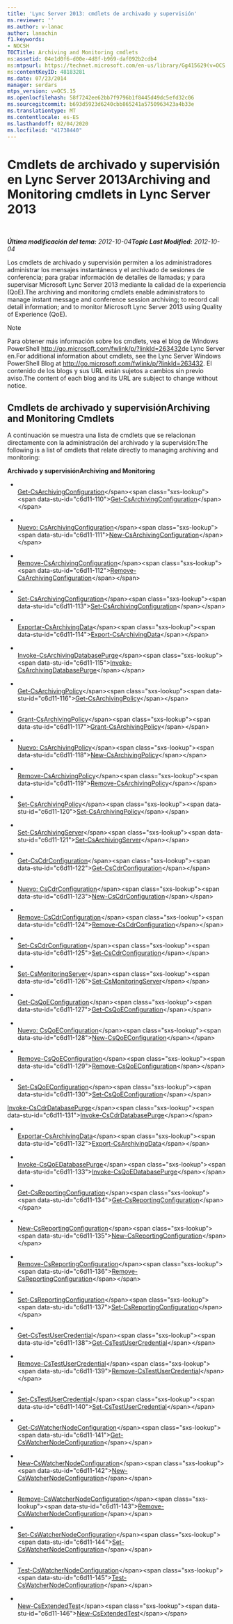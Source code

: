 ```yaml
---
title: 'Lync Server 2013: cmdlets de archivado y supervisión'
ms.reviewer: ''
ms.author: v-lanac
author: lanachin
f1.keywords:
- NOCSH
TOCTitle: Archiving and Monitoring cmdlets
ms:assetid: 04e1d0f6-d00e-4d8f-b969-daf092b2cdb4
ms:mtpsurl: https://technet.microsoft.com/en-us/library/Gg415629(v=OCS.15)
ms:contentKeyID: 48183281
ms.date: 07/23/2014
manager: serdars
mtps_version: v=OCS.15
ms.openlocfilehash: 58f7242ee62bb7f9796b1f8445d49dc5efd32c06
ms.sourcegitcommit: b693d5923d6240cbb865241a5750963423a4b33e
ms.translationtype: MT
ms.contentlocale: es-ES
ms.lasthandoff: 02/04/2020
ms.locfileid: "41738440"
---
```

<div data-xmlns="http://www.w3.org/1999/xhtml">

<div class="topic" data-xmlns="http://www.w3.org/1999/xhtml" data-msxsl="urn:schemas-microsoft-com:xslt" data-cs="http://msdn.microsoft.com/en-us/">

<div data-asp="http://msdn2.microsoft.com/asp">

# <a name="archiving-and-monitoring-cmdlets-in-lync-server-2013"></a><span data-ttu-id="c6d11-102">Cmdlets de archivado y supervisión en Lync Server 2013</span><span class="sxs-lookup"><span data-stu-id="c6d11-102">Archiving and Monitoring cmdlets in Lync Server 2013</span></span>

</div>

<div id="mainSection">

<div id="mainBody">

<span> </span>

<span data-ttu-id="c6d11-103">_**Última modificación del tema:** 2012-10-04_</span><span class="sxs-lookup"><span data-stu-id="c6d11-103">_**Topic Last Modified:** 2012-10-04_</span></span>

<span data-ttu-id="c6d11-104">Los cmdlets de archivado y supervisión permiten a los administradores administrar los mensajes instantáneos y el archivado de sesiones de conferencia; para grabar información de detalles de llamadas; y para supervisar Microsoft Lync Server 2013 mediante la calidad de la experiencia (QoE).</span><span class="sxs-lookup"><span data-stu-id="c6d11-104">The archiving and monitoring cmdlets enable administrators to manage instant message and conference session archiving; to record call detail information; and to monitor Microsoft Lync Server 2013 using Quality of Experience (QoE).</span></span>


> [!NOTE]
> <span data-ttu-id="c6d11-105">Para obtener más información sobre los cmdlets, vea el&nbsp;blog de Windows PowerShell <A href="http://go.microsoft.com/fwlink/p/?linkid=263432">http://go.microsoft.com/fwlink/p/?linkId=263432</A>de Lync Server en.</span><span class="sxs-lookup"><span data-stu-id="c6d11-105">For additional information about cmdlets, see the Lync Server&nbsp;Windows PowerShell Blog at <A href="http://go.microsoft.com/fwlink/p/?linkid=263432">http://go.microsoft.com/fwlink/p/?linkId=263432</A>.</span></span> <span data-ttu-id="c6d11-106">El contenido de los blogs y sus URL están sujetos a cambios sin previo aviso.</span><span class="sxs-lookup"><span data-stu-id="c6d11-106">The content of each blog and its URL are subject to change without notice.</span></span>



<div>

## <a name="archiving-and-monitoring-cmdlets"></a><span data-ttu-id="c6d11-107">Cmdlets de archivado y supervisión</span><span class="sxs-lookup"><span data-stu-id="c6d11-107">Archiving and Monitoring Cmdlets</span></span>

<span data-ttu-id="c6d11-108">A continuación se muestra una lista de cmdlets que se relacionan directamente con la administración del archivado y la supervisión:</span><span class="sxs-lookup"><span data-stu-id="c6d11-108">The following is a list of cmdlets that relate directly to managing archiving and monitoring:</span></span>

<span data-ttu-id="c6d11-109">**Archivado y supervisión**</span><span class="sxs-lookup"><span data-stu-id="c6d11-109">**Archiving and Monitoring**</span></span>

  - <span></span>  
    <span data-ttu-id="c6d11-110">[Get-CsArchivingConfiguration](https://technet.microsoft.com/en-us/library/Gg399012(v=OCS.15))</span><span class="sxs-lookup"><span data-stu-id="c6d11-110">[Get-CsArchivingConfiguration](https://technet.microsoft.com/en-us/library/Gg399012(v=OCS.15))</span></span>

  - <span></span>  
    <span data-ttu-id="c6d11-111">[Nuevo: CsArchivingConfiguration](https://technet.microsoft.com/en-us/library/Gg398471(v=OCS.15))</span><span class="sxs-lookup"><span data-stu-id="c6d11-111">[New-CsArchivingConfiguration](https://technet.microsoft.com/en-us/library/Gg398471(v=OCS.15))</span></span>

  - <span></span>  
    <span data-ttu-id="c6d11-112">[Remove-CsArchivingConfiguration](https://technet.microsoft.com/en-us/library/Gg398951(v=OCS.15))</span><span class="sxs-lookup"><span data-stu-id="c6d11-112">[Remove-CsArchivingConfiguration](https://technet.microsoft.com/en-us/library/Gg398951(v=OCS.15))</span></span>

  - <span></span>  
    <span data-ttu-id="c6d11-113">[Set-CsArchivingConfiguration](https://technet.microsoft.com/en-us/library/Gg413030(v=OCS.15))</span><span class="sxs-lookup"><span data-stu-id="c6d11-113">[Set-CsArchivingConfiguration](https://technet.microsoft.com/en-us/library/Gg413030(v=OCS.15))</span></span>

<!-- end list -->

  - <span></span>  
    <span data-ttu-id="c6d11-114">[Exportar-CsArchivingData](https://technet.microsoft.com/en-us/library/Gg398452(v=OCS.15))</span><span class="sxs-lookup"><span data-stu-id="c6d11-114">[Export-CsArchivingData](https://technet.microsoft.com/en-us/library/Gg398452(v=OCS.15))</span></span>

<!-- end list -->

  - <span></span>  
    <span data-ttu-id="c6d11-115">[Invoke-CsArchivingDatabasePurge](https://technet.microsoft.com/en-us/library/JJ204627(v=OCS.15))</span><span class="sxs-lookup"><span data-stu-id="c6d11-115">[Invoke-CsArchivingDatabasePurge](https://technet.microsoft.com/en-us/library/JJ204627(v=OCS.15))</span></span>

<!-- end list -->

  - <span></span>  
    <span data-ttu-id="c6d11-116">[Get-CsArchivingPolicy](https://technet.microsoft.com/en-us/library/Gg425731(v=OCS.15))</span><span class="sxs-lookup"><span data-stu-id="c6d11-116">[Get-CsArchivingPolicy](https://technet.microsoft.com/en-us/library/Gg425731(v=OCS.15))</span></span>

  - <span></span>  
    <span data-ttu-id="c6d11-117">[Grant-CsArchivingPolicy](https://technet.microsoft.com/en-us/library/Gg398475(v=OCS.15))</span><span class="sxs-lookup"><span data-stu-id="c6d11-117">[Grant-CsArchivingPolicy](https://technet.microsoft.com/en-us/library/Gg398475(v=OCS.15))</span></span>

  - <span></span>  
    <span data-ttu-id="c6d11-118">[Nuevo: CsArchivingPolicy](https://technet.microsoft.com/en-us/library/Gg399032(v=OCS.15))</span><span class="sxs-lookup"><span data-stu-id="c6d11-118">[New-CsArchivingPolicy](https://technet.microsoft.com/en-us/library/Gg399032(v=OCS.15))</span></span>

  - <span></span>  
    <span data-ttu-id="c6d11-119">[Remove-CsArchivingPolicy](https://technet.microsoft.com/en-us/library/Gg425924(v=OCS.15))</span><span class="sxs-lookup"><span data-stu-id="c6d11-119">[Remove-CsArchivingPolicy](https://technet.microsoft.com/en-us/library/Gg425924(v=OCS.15))</span></span>

  - <span></span>  
    <span data-ttu-id="c6d11-120">[Set-CsArchivingPolicy](https://technet.microsoft.com/en-us/library/Gg398294(v=OCS.15))</span><span class="sxs-lookup"><span data-stu-id="c6d11-120">[Set-CsArchivingPolicy](https://technet.microsoft.com/en-us/library/Gg398294(v=OCS.15))</span></span>

<!-- end list -->

  - <span></span>  
    <span data-ttu-id="c6d11-121">[Set-CsArchivingServer](https://technet.microsoft.com/en-us/library/Gg398923(v=OCS.15))</span><span class="sxs-lookup"><span data-stu-id="c6d11-121">[Set-CsArchivingServer](https://technet.microsoft.com/en-us/library/Gg398923(v=OCS.15))</span></span>

<!-- end list -->

  - <span></span>  
    <span data-ttu-id="c6d11-122">[Get-CsCdrConfiguration](https://technet.microsoft.com/en-us/library/Gg398298(v=OCS.15))</span><span class="sxs-lookup"><span data-stu-id="c6d11-122">[Get-CsCdrConfiguration](https://technet.microsoft.com/en-us/library/Gg398298(v=OCS.15))</span></span>

  - <span></span>  
    <span data-ttu-id="c6d11-123">[Nuevo: CsCdrConfiguration](https://technet.microsoft.com/en-us/library/Gg399018(v=OCS.15))</span><span class="sxs-lookup"><span data-stu-id="c6d11-123">[New-CsCdrConfiguration](https://technet.microsoft.com/en-us/library/Gg399018(v=OCS.15))</span></span>

  - <span></span>  
    <span data-ttu-id="c6d11-124">[Remove-CsCdrConfiguration](https://technet.microsoft.com/en-us/library/Gg398451(v=OCS.15))</span><span class="sxs-lookup"><span data-stu-id="c6d11-124">[Remove-CsCdrConfiguration](https://technet.microsoft.com/en-us/library/Gg398451(v=OCS.15))</span></span>

  - <span></span>  
    <span data-ttu-id="c6d11-125">[Set-CsCdrConfiguration](https://technet.microsoft.com/en-us/library/Gg398774(v=OCS.15))</span><span class="sxs-lookup"><span data-stu-id="c6d11-125">[Set-CsCdrConfiguration](https://technet.microsoft.com/en-us/library/Gg398774(v=OCS.15))</span></span>

<!-- end list -->

  - <span></span>  
    <span data-ttu-id="c6d11-126">[Set-CsMonitoringServer](https://technet.microsoft.com/en-us/library/Gg425776(v=OCS.15))</span><span class="sxs-lookup"><span data-stu-id="c6d11-126">[Set-CsMonitoringServer](https://technet.microsoft.com/en-us/library/Gg425776(v=OCS.15))</span></span>

<!-- end list -->

  - <span></span>  
    <span data-ttu-id="c6d11-127">[Get-CsQoEConfiguration](https://technet.microsoft.com/en-us/library/Gg399004(v=OCS.15))</span><span class="sxs-lookup"><span data-stu-id="c6d11-127">[Get-CsQoEConfiguration](https://technet.microsoft.com/en-us/library/Gg399004(v=OCS.15))</span></span>

  - <span></span>  
    <span data-ttu-id="c6d11-128">[Nuevo: CsQoEConfiguration](https://technet.microsoft.com/en-us/library/Gg398325(v=OCS.15))</span><span class="sxs-lookup"><span data-stu-id="c6d11-128">[New-CsQoEConfiguration](https://technet.microsoft.com/en-us/library/Gg398325(v=OCS.15))</span></span>

  - <span></span>  
    <span data-ttu-id="c6d11-129">[Remove-CsQoEConfiguration](https://technet.microsoft.com/en-us/library/Gg425879(v=OCS.15))</span><span class="sxs-lookup"><span data-stu-id="c6d11-129">[Remove-CsQoEConfiguration](https://technet.microsoft.com/en-us/library/Gg425879(v=OCS.15))</span></span>

  - <span></span>  
    <span data-ttu-id="c6d11-130">[Set-CsQoEConfiguration](https://technet.microsoft.com/en-us/library/Gg398245(v=OCS.15))</span><span class="sxs-lookup"><span data-stu-id="c6d11-130">[Set-CsQoEConfiguration](https://technet.microsoft.com/en-us/library/Gg398245(v=OCS.15))</span></span>

<span data-ttu-id="c6d11-131">[Invoke-CsCdrDatabasePurge](https://technet.microsoft.com/en-us/library/JJ205113(v=OCS.15))</span><span class="sxs-lookup"><span data-stu-id="c6d11-131">[Invoke-CsCdrDatabasePurge](https://technet.microsoft.com/en-us/library/JJ205113(v=OCS.15))</span></span>

  - <span></span>  
    <span data-ttu-id="c6d11-132">[Exportar-CsArchivingData](https://technet.microsoft.com/en-us/library/Gg398452(v=OCS.15))</span><span class="sxs-lookup"><span data-stu-id="c6d11-132">[Export-CsArchivingData](https://technet.microsoft.com/en-us/library/Gg398452(v=OCS.15))</span></span>

<!-- end list -->

  - <span></span>  
    <span data-ttu-id="c6d11-133">[Invoke-CsQoEDatabasePurge](https://technet.microsoft.com/en-us/library/JJ205247(v=OCS.15))</span><span class="sxs-lookup"><span data-stu-id="c6d11-133">[Invoke-CsQoEDatabasePurge](https://technet.microsoft.com/en-us/library/JJ205247(v=OCS.15))</span></span>

<!-- end list -->

  - <span></span>  
    <span data-ttu-id="c6d11-134">[Get-CsReportingConfiguration](https://technet.microsoft.com/en-us/library/JJ205356(v=OCS.15))</span><span class="sxs-lookup"><span data-stu-id="c6d11-134">[Get-CsReportingConfiguration](https://technet.microsoft.com/en-us/library/JJ205356(v=OCS.15))</span></span>

  - <span></span>  
    <span data-ttu-id="c6d11-135">[New-CsReportingConfiguration](https://technet.microsoft.com/en-us/library/JJ204787(v=OCS.15))</span><span class="sxs-lookup"><span data-stu-id="c6d11-135">[New-CsReportingConfiguration](https://technet.microsoft.com/en-us/library/JJ204787(v=OCS.15))</span></span>

  - <span></span>  
    <span data-ttu-id="c6d11-136">[Remove-CsReportingConfiguration](https://technet.microsoft.com/en-us/library/JJ204711(v=OCS.15))</span><span class="sxs-lookup"><span data-stu-id="c6d11-136">[Remove-CsReportingConfiguration](https://technet.microsoft.com/en-us/library/JJ204711(v=OCS.15))</span></span>

  - <span></span>  
    <span data-ttu-id="c6d11-137">[Set-CsReportingConfiguration](https://technet.microsoft.com/en-us/library/JJ205075(v=OCS.15))</span><span class="sxs-lookup"><span data-stu-id="c6d11-137">[Set-CsReportingConfiguration](https://technet.microsoft.com/en-us/library/JJ205075(v=OCS.15))</span></span>

<!-- end list -->

  - <span></span>  
    <span data-ttu-id="c6d11-138">[Get-CsTestUserCredential](https://technet.microsoft.com/en-us/library/JJ204759(v=OCS.15))</span><span class="sxs-lookup"><span data-stu-id="c6d11-138">[Get-CsTestUserCredential](https://technet.microsoft.com/en-us/library/JJ204759(v=OCS.15))</span></span>

  - <span></span>  
    <span data-ttu-id="c6d11-139">[Remove-CsTestUserCredential](https://technet.microsoft.com/en-us/library/JJ204870(v=OCS.15))</span><span class="sxs-lookup"><span data-stu-id="c6d11-139">[Remove-CsTestUserCredential](https://technet.microsoft.com/en-us/library/JJ204870(v=OCS.15))</span></span>

  - <span></span>  
    <span data-ttu-id="c6d11-140">[Set-CsTestUserCredential](https://technet.microsoft.com/en-us/library/JJ205341(v=OCS.15))</span><span class="sxs-lookup"><span data-stu-id="c6d11-140">[Set-CsTestUserCredential](https://technet.microsoft.com/en-us/library/JJ205341(v=OCS.15))</span></span>

<!-- end list -->

  - <span></span>  
    <span data-ttu-id="c6d11-141">[Get-CsWatcherNodeConfiguration](https://technet.microsoft.com/en-us/library/JJ204739(v=OCS.15))</span><span class="sxs-lookup"><span data-stu-id="c6d11-141">[Get-CsWatcherNodeConfiguration](https://technet.microsoft.com/en-us/library/JJ204739(v=OCS.15))</span></span>

  - <span></span>  
    <span data-ttu-id="c6d11-142">[New-CsWatcherNodeConfiguration](https://technet.microsoft.com/en-us/library/JJ205254(v=OCS.15))</span><span class="sxs-lookup"><span data-stu-id="c6d11-142">[New-CsWatcherNodeConfiguration](https://technet.microsoft.com/en-us/library/JJ205254(v=OCS.15))</span></span>

  - <span></span>  
    <span data-ttu-id="c6d11-143">[Remove-CsWatcherNodeConfiguration](https://technet.microsoft.com/en-us/library/JJ204926(v=OCS.15))</span><span class="sxs-lookup"><span data-stu-id="c6d11-143">[Remove-CsWatcherNodeConfiguration](https://technet.microsoft.com/en-us/library/JJ204926(v=OCS.15))</span></span>

  - <span></span>  
    <span data-ttu-id="c6d11-144">[Set-CsWatcherNodeConfiguration](https://technet.microsoft.com/en-us/library/JJ204620(v=OCS.15))</span><span class="sxs-lookup"><span data-stu-id="c6d11-144">[Set-CsWatcherNodeConfiguration](https://technet.microsoft.com/en-us/library/JJ204620(v=OCS.15))</span></span>

  - <span></span>  
    <span data-ttu-id="c6d11-145">[Test-CsWatcherNodeConfiguration](https://technet.microsoft.com/en-us/library/JJ204652(v=OCS.15))</span><span class="sxs-lookup"><span data-stu-id="c6d11-145">[Test-CsWatcherNodeConfiguration](https://technet.microsoft.com/en-us/library/JJ204652(v=OCS.15))</span></span>

<!-- end list -->

  - <span></span>  
    <span data-ttu-id="c6d11-146">[New-CsExtendedTest](https://technet.microsoft.com/en-us/library/JJ205275(v=OCS.15))</span><span class="sxs-lookup"><span data-stu-id="c6d11-146">[New-CsExtendedTest](https://technet.microsoft.com/en-us/library/JJ205275(v=OCS.15))</span></span>

</div>

</div>

<span> </span>

</div>

</div>

</div>

